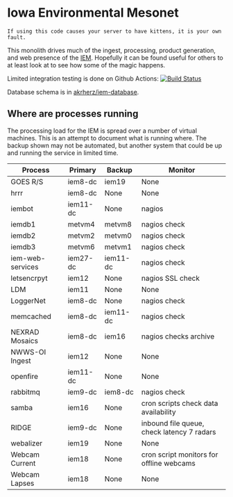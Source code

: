 # Iowa Environmental Mesonet

    If using this code causes your server to have kittens, it is your own fault.

This monolith drives much of the ingest, processing, product generation, and
web presence of the [IEM](https://mesonet.agron.iastate.edu).  Hopefully it can
be found useful for others to at least look at to see how some of the magic happens.

Limited integration testing is done on Github Actions: [![Build Status](https://github.com/akrherz/iem/workflows/Install%20and%20Test/badge.svg)](https://github.com/akrherz/iem)

Database schema is in [akrherz/iem-database](https://github.com/akrherz/iem-database).

## Where are processes running

The processing load for the IEM is spread over a number of virtual machines.
This is an attempt to document what is running where.  The backup shown may not
be automated, but another system that could be up and running the service in
limited time.

Process | Primary | Backup | Monitor
------- | ------- | ------ | -------
GOES R/S | iem8-dc | iem19 | None
hrrr | iem8-dc | None | None
iembot  | iem11-dc | None  | nagios
iemdb1 | metvm4 | metvm8 | nagios check
iemdb2 | metvm2 | metvm0 | nagios check
iemdb3 | metvm6 | metvm1 | nagios check
iem-web-services | iem27-dc | iem11-dc | nagios check
letsencrpyt | iem12 | None | nagios SSL check
LDM | iem11 | None | None
LoggerNet | iem8-dc | None | nagios check
memcached | iem8-dc | iem11-dc | nagios check
NEXRAD Mosaics | iem8-dc | iem16 | nagios checks archive
NWWS-OI Ingest | iem12 | None | None
openfire | iem11-dc | None | None
rabbitmq | iem9-dc | iem8-dc | nagios check
samba | iem16 | None | cron scripts check data availability
RIDGE | iem9-dc | None    | inbound file queue, check latency 7 radars
webalizer | iem19 | None | None
Webcam Current | iem18 | None | cron script monitors for offline webcams
Webcam Lapses | iem18 | None | None
